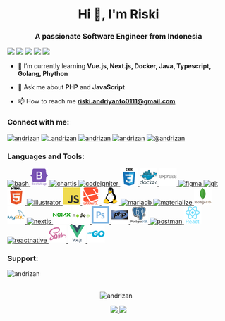<h1 align="center">Hi 👋, I'm Riski</h1>
<h3 align="center">A passionate Software Engineer from Indonesia</h3>

<p align="left">
 <img src="https://komarev.com/ghpvc/?username=andrizan&style=flat-square&color=brightgreen&style=flat-square"/>
 <img src="https://badges.pufler.dev/years/andrizan"/>
 <img src="https://badges.pufler.dev/repos/andrizan"/>
 <img src="https://badges.pufler.dev/gists/andrizan"/>
 <img src="https://badges.pufler.dev/commits/yearly/andrizan"/>
</p>


- 🌱 I’m currently learning **Vue.js, Next.js, Docker, Java, Typescript, Golang, Phython**

- 💬 Ask me about **PHP** and **JavaScript**

- 📫 How to reach me **riski.andriyanto0111@gmail.com**

<h3 align="left">Connect with me:</h3>
<p align="left">
<a href="https://dev.to/andrizan" target="blank"><img align="center" src="https://cdn.jsdelivr.net/npm/simple-icons@3.0.1/icons/dev-dot-to.svg" alt="andrizan" height="30" width="40" /></a>
<a href="https://twitter.com/_andrizan" target="blank"><img align="center" src="https://cdn.jsdelivr.net/npm/simple-icons@3.0.1/icons/twitter.svg" alt="_andrizan" height="30" width="40" /></a>
<a href="https://linkedin.com/in/andrizan" target="blank"><img align="center" src="https://cdn.jsdelivr.net/npm/simple-icons@3.0.1/icons/linkedin.svg" alt="andrizan" height="30" width="40" /></a>
<a href="https://stackoverflow.com/users/7614663" target="blank"><img align="center" src="https://cdn.jsdelivr.net/npm/simple-icons@3.0.1/icons/stackoverflow.svg" alt="andrizan" height="30" width="40" /></a>
<a href="https://medium.com/@andrizan" target="blank"><img align="center" src="https://cdn.jsdelivr.net/npm/simple-icons@3.0.1/icons/medium.svg" alt="@andrizan" height="30" width="40" /></a>
</p>

<h3 align="left">Languages and Tools:</h3>
<p align="left"> <a href="https://www.gnu.org/software/bash/" target="_blank"> <img src="https://www.vectorlogo.zone/logos/gnu_bash/gnu_bash-icon.svg" alt="bash" width="40" height="40"/> </a> <a href="https://getbootstrap.com" target="_blank"> <img src="https://raw.githubusercontent.com/devicons/devicon/master/icons/bootstrap/bootstrap-plain-wordmark.svg" alt="bootstrap" width="40" height="40"/> </a> <a href="https://www.chartjs.org" target="_blank"> <img src="https://www.chartjs.org/media/logo-title.svg" alt="chartjs" width="40" height="40"/> </a> <a href="https://codeigniter.com" target="_blank"> <img src="https://cdn.worldvectorlogo.com/logos/codeigniter.svg" alt="codeigniter" width="40" height="40"/> </a> <a href="https://www.w3schools.com/css/" target="_blank"> <img src="https://raw.githubusercontent.com/devicons/devicon/master/icons/css3/css3-original-wordmark.svg" alt="css3" width="40" height="40"/> </a> <a href="https://www.docker.com/" target="_blank"> <img src="https://raw.githubusercontent.com/devicons/devicon/master/icons/docker/docker-original-wordmark.svg" alt="docker" width="40" height="40"/> </a> <a href="https://expressjs.com" target="_blank"> <img src="https://raw.githubusercontent.com/devicons/devicon/master/icons/express/express-original-wordmark.svg" alt="express" width="40" height="40"/> </a> <a href="https://www.figma.com/" target="_blank"> <img src="https://www.vectorlogo.zone/logos/figma/figma-icon.svg" alt="figma" width="40" height="40"/> </a> <a href="https://git-scm.com/" target="_blank"> <img src="https://www.vectorlogo.zone/logos/git-scm/git-scm-icon.svg" alt="git" width="40" height="40"/> </a> <a href="https://www.w3.org/html/" target="_blank"> <img src="https://raw.githubusercontent.com/devicons/devicon/master/icons/html5/html5-original-wordmark.svg" alt="html5" width="40" height="40"/> </a> <a href="https://www.adobe.com/in/products/illustrator.html" target="_blank"> <img src="https://www.vectorlogo.zone/logos/adobe_illustrator/adobe_illustrator-icon.svg" alt="illustrator" width="40" height="40"/> </a> <a href="https://developer.mozilla.org/en-US/docs/Web/JavaScript" target="_blank"> <img src="https://raw.githubusercontent.com/devicons/devicon/master/icons/javascript/javascript-original.svg" alt="javascript" width="40" height="40"/> </a> <a href="https://laravel.com/" target="_blank"> <img src="https://raw.githubusercontent.com/devicons/devicon/master/icons/laravel/laravel-plain-wordmark.svg" alt="laravel" width="40" height="40"/> </a> <a href="https://www.linux.org/" target="_blank"> <img src="https://raw.githubusercontent.com/devicons/devicon/master/icons/linux/linux-original.svg" alt="linux" width="40" height="40"/> </a> <a href="https://mariadb.org/" target="_blank"> <img src="https://www.vectorlogo.zone/logos/mariadb/mariadb-icon.svg" alt="mariadb" width="40" height="40"/> </a> <a href="https://materializecss.com/" target="_blank"> <img src="https://raw.githubusercontent.com/prplx/svg-logos/5585531d45d294869c4eaab4d7cf2e9c167710a9/svg/materialize.svg" alt="materialize" width="40" height="40"/> </a> <a href="https://www.mongodb.com/" target="_blank"> <img src="https://raw.githubusercontent.com/devicons/devicon/master/icons/mongodb/mongodb-original-wordmark.svg" alt="mongodb" width="40" height="40"/> </a> <a href="https://www.mysql.com/" target="_blank"> <img src="https://raw.githubusercontent.com/devicons/devicon/master/icons/mysql/mysql-original-wordmark.svg" alt="mysql" width="40" height="40"/> </a> <a href="https://nextjs.org/" target="_blank"> <img src="https://cdn.worldvectorlogo.com/logos/nextjs-3.svg" alt="nextjs" width="40" height="40"/> </a> <a href="https://www.nginx.com" target="_blank"> <img src="https://raw.githubusercontent.com/devicons/devicon/master/icons/nginx/nginx-original.svg" alt="nginx" width="40" height="40"/> </a> <a href="https://nodejs.org" target="_blank"> <img src="https://raw.githubusercontent.com/devicons/devicon/master/icons/nodejs/nodejs-original-wordmark.svg" alt="nodejs" width="40" height="40"/> </a> <a href="https://www.photoshop.com/en" target="_blank"> <img src="https://raw.githubusercontent.com/devicons/devicon/master/icons/photoshop/photoshop-line.svg" alt="photoshop" width="40" height="40"/> </a> <a href="https://www.php.net" target="_blank"> <img src="https://raw.githubusercontent.com/devicons/devicon/master/icons/php/php-original.svg" alt="php" width="40" height="40"/> </a> <a href="https://www.postgresql.org" target="_blank"> <img src="https://raw.githubusercontent.com/devicons/devicon/master/icons/postgresql/postgresql-original-wordmark.svg" alt="postgresql" width="40" height="40"/> </a> <a href="https://postman.com" target="_blank"> <img src="https://www.vectorlogo.zone/logos/getpostman/getpostman-icon.svg" alt="postman" width="40" height="40"/> </a> <a href="https://reactjs.org/" target="_blank"> <img src="https://raw.githubusercontent.com/devicons/devicon/master/icons/react/react-original-wordmark.svg" alt="react" width="40" height="40"/> </a> <a href="https://reactnative.dev/" target="_blank"> <img src="https://reactnative.dev/img/header_logo.svg" alt="reactnative" width="40" height="40"/> </a> <a href="https://sass-lang.com" target="_blank"> <img src="https://raw.githubusercontent.com/devicons/devicon/master/icons/sass/sass-original.svg" alt="sass" width="40" height="40"/> </a> <a href="https://vuejs.org/" target="_blank"> <img src="https://raw.githubusercontent.com/devicons/devicon/master/icons/vuejs/vuejs-original-wordmark.svg" alt="vuejs" width="40" height="40"/> </a> <a href="https://go.dev/" target="_blank"> <img src="https://raw.githubusercontent.com/devicons/devicon/master/icons/go/go-original-wordmark.svg" alt="vuejs" width="40" height="40"/> </a></p>

<h3 align="left">Support:</h3>
<p><a href="https://www.buymeacoffee.com/andrizan"> <img align="left" src="https://cdn.buymeacoffee.com/buttons/v2/default-yellow.png" height="50" width="210" alt="andrizan" /></a></p><br><br>

<p><img align="center" src="https://github-readme-streak-stats.herokuapp.com/?user=andrizan&" alt="andrizan" /></p>

<p align="center">
  <a href="https://github.com/andrizan">
  <img height="180em" src="https://github-readme-stats.vercel.app/api?username=andrizan&count_private=true&show_icons=true"/>
  <img height="180em" src="https://github-readme-stats.vercel.app/api/top-langs/?username=andrizan&layout=compact"/>
  </a>
</p>
